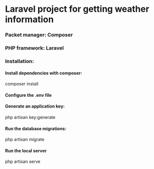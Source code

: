# Laravel project for getting weather information 

### Packet manager: Composer
### PHP framework: Laravel 

### Installation:
#### Install dependencies with composer:
composer install
#### Configure the .env file
#### Generate an application key:
php artisan key:generate
#### Run the database migrations:
php artisan migrate
#### Run the local server
php artisan serve